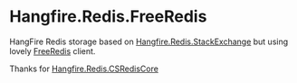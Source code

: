 # Hangfire.Redis.FreeRedis

HangFire Redis storage based on [Hangfire.Redis.StackExchange](https://github.com/marcoCasamento/Hangfire.Redis.StackExchange) but using lovely [FreeRedis](https://github.com/2881099/FreeRedis) client.

Thanks for [Hangfire.Redis.CSRedisCore](https://github.com/jianxuanbing/Hangfire.Redis.CSRedisCore)
